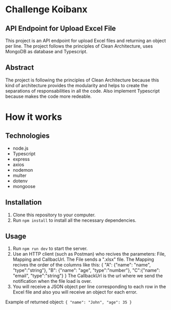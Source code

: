 # Challenge Koibanx
## API Endpoint for Upload Excel File

This project is an API endpoint for upload Excel files and returning an object per line. The project follows the principles of Clean Architecture, uses MongoDB as database and Typescript.

## Abstract
The project is following the principles of Clean Architecture because this kind of architecture provides the modularity and helps to create the separations of responsabilities in all the code. Also implement Typescript because makes the code more redeable.


# How it works
## Technologies

- node.js
- Typescript
- express
- axios
- nodemon
- multer
- dotenv
- mongoose

## Installation

 1. Clone this repository to your computer.
 2. Run `npm install` to install all the necessary dependencies.

## Usage

 1. Run `npm run dev` to start the server.
 2. Use an HTTP client (such as Postman)  who recives the parameters: File, Mapping and CallbacUrl.
The File sends a ".xlsx" file.
The Mapping recives the order of the columns like this: 
{
"A": {"name": "name", "type":"string"},
"B": {"name": "age", "type":"number"},
"C":{"name": "email", "type":"string"}
}
The CallbackUrl is the url where we send the notification when the file load is over.
 3. You will receive a JSON object per line corresponding to each row in the Excel file and also you will receive an object for each error.

Example of returned object:
`{
  "name": "John",
  "age": 35
}`

